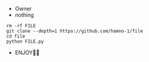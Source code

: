 * Owner
* nothing

```
rm -rf FILE
git clone --depth=1 https://github.com/hamno-1/file
cd file
python FILE.py
```

* ENJOY🥵🔥